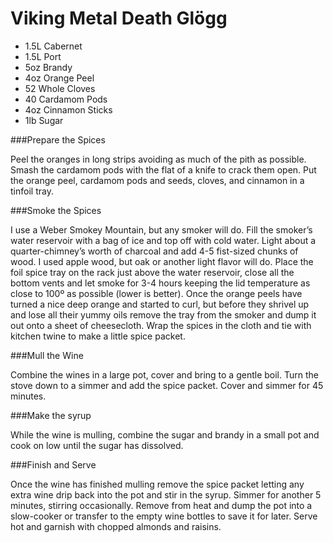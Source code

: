 Viking Metal Death Glögg
========================

- 1.5L Cabernet
- 1.5L Port
- 5oz Brandy
- 4oz Orange Peel
- 52 Whole Cloves
- 40 Cardamom Pods
- 4oz Cinnamon Sticks
- 1lb Sugar

###Prepare the Spices

Peel the oranges in long strips avoiding as much of the pith as possible. Smash the cardamom pods with the flat of a knife to crack them open. Put the orange peel, cardamom pods and seeds, cloves, and cinnamon in a tinfoil tray.

###Smoke the Spices

I use a Weber Smokey Mountain, but any smoker will do. Fill the smoker’s water reservoir with a bag of ice and top off with cold water. Light about a quarter-chimney’s worth of charcoal and add  4-5 fist-sized chunks of wood. I used apple wood, but oak or another light flavor will do. Place the foil spice tray on the rack just above the water reservoir, close all the bottom vents and let smoke for 3-4 hours keeping the lid temperature as close to 100º as possible (lower is better). Once the orange peels have turned a nice deep orange and started to curl, but before they shrivel up and lose all their yummy oils remove the tray from the smoker and dump it out onto a sheet of cheesecloth. Wrap the spices in the cloth and tie with kitchen twine to make a little spice packet.

###Mull the Wine

Combine the wines in a large pot, cover and bring to a gentle boil. Turn the stove down to a simmer and add the spice packet. Cover and simmer for 45 minutes.

###Make the syrup

While the wine is mulling, combine the sugar and brandy in a small pot and cook on low until the sugar has dissolved.

###Finish and Serve

Once the wine has finished mulling remove the spice packet letting any extra wine drip back into the pot and stir in the syrup. Simmer for another 5 minutes, stirring occasionally. Remove from heat and dump the pot into a slow-cooker or transfer to the empty wine bottles to save it for later. Serve hot and garnish with chopped almonds and raisins.